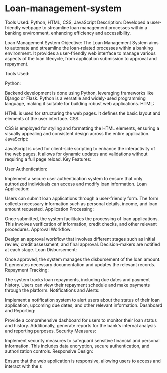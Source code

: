 # Loan-management-system
Tools Used: Python, HTML, CSS, JavaScript Description: Developed a user-friendly webpage to streamline loan management processes within a banking environment, enhancing efficiency and accessibility. 

Loan Management System
Objective:
The Loan Management System aims to automate and streamline the loan-related processes within a banking environment. It provides a user-friendly web interface to manage various aspects of the loan lifecycle, from application submission to approval and repayment.

Tools Used:

Python:

Backend development is done using Python, leveraging frameworks like Django or Flask. Python is a versatile and widely-used programming language, making it suitable for building robust web applications.
HTML:

HTML is used for structuring the web pages. It defines the basic layout and elements of the user interface.
CSS:

CSS is employed for styling and formatting the HTML elements, ensuring a visually appealing and consistent design across the entire application.
JavaScript:

JavaScript is used for client-side scripting to enhance the interactivity of the web pages. It allows for dynamic updates and validations without requiring a full page reload.
Key Features:

User Authentication:

Implement a secure user authentication system to ensure that only authorized individuals can access and modify loan information.
Loan Application:

Users can submit loan applications through a user-friendly form. The form collects necessary information such as personal details, income, and loan amount requested.
Application Processing:

Once submitted, the system facilitates the processing of loan applications. This involves verification of information, credit checks, and other relevant procedures.
Approval Workflow:

Design an approval workflow that involves different stages such as initial review, credit assessment, and final approval. Decision-makers are notified at each stage.
Loan Disbursement:

Once approved, the system manages the disbursement of the loan amount. It generates necessary documentation and updates the relevant records.
Repayment Tracking:

The system tracks loan repayments, including due dates and payment history. Users can view their repayment schedule and make payments through the platform.
Notifications and Alerts:

Implement a notification system to alert users about the status of their loan application, upcoming due dates, and other relevant information.
Dashboard and Reporting:

Provide a comprehensive dashboard for users to monitor their loan status and history. Additionally, generate reports for the bank's internal analysis and reporting purposes.
Security Measures:

Implement security measures to safeguard sensitive financial and personal information. This includes data encryption, secure authentication, and authorization controls.
Responsive Design:

Ensure that the web application is responsive, allowing users to access and interact with the s
